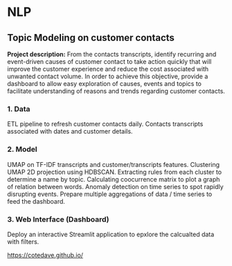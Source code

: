 # NLP
## Topic Modeling on customer contacts

**Project description:** From the contacts transcripts, identify recurring and event-driven causes of customer contact to take action quickly that will improve the customer experience and reduce the cost associated with unwanted contact volume. In order to achieve this objective, provide a dashboard to allow easy exploration of causes, events and topics to facilitate understanding of reasons and trends regarding customer contacts.

### 1. Data
ETL pipeline to refresh customer contacts daily.
Contacts transcripts associated with dates and customer details.

### 2. Model
UMAP on TF-IDF transcripts and customer/transcripts features.
Clustering UMAP 2D projection using HDBSCAN.
Extracting rules from each cluster to determine a name by topic.
Calculating coocurrence matrix to plot a graph of relation between words.
Anomaly detection on time series to spot rapidly disrupting events.
Prepare multiple aggregations of data / time series to feed the dashboard.

### 3. Web Interface (Dashboard)
Deploy an interactive Streamlit application to epxlore the calcualted data with filters.

https://cotedave.github.io/
